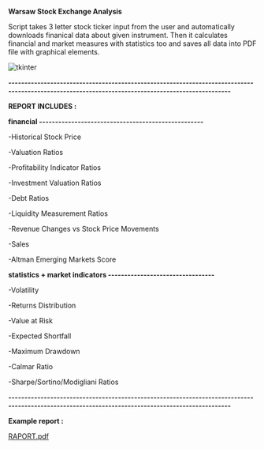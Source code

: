 ****Warsaw Stock Exchange Analysis****

Script takes 3 letter stock ticker input from the user and automatically downloads finanical data about given instrument.
Then it calculates financial and market measures with statistics too and saves all data into PDF file with graphical elements.


![tkinter](https://user-images.githubusercontent.com/89335034/164591665-9e31b826-a6f3-429d-8b29-a342db0c92bc.png)

**-------------------------------------------------------------------------------------------------------------------------------------------------**

**REPORT INCLUDES :**

**financial ---------------------------------------------------**

-Historical Stock Price

-Valuation Ratios

-Profitability Indicator Ratios

-Investment Valuation Ratios

-Debt Ratios

-Liquidity Measurement Ratios

-Revenue Changes vs Stock Price Movements

-Sales

-Altman Emerging Markets Score


**statistics + market indicators ---------------------------------**

-Volatility

-Returns Distribution

-Value at Risk

-Expected Shortfall

-Maximum Drawdown

-Calmar Ratio

-Sharpe/Sortino/Modigliani Ratios

**-------------------------------------------------------------------------------------------------------------------------------------------------**


**Example report :**

[RAPORT.pdf](https://github.com/OskarBukowski/WSE_analysis/files/8536657/RAPORT.pdf)
